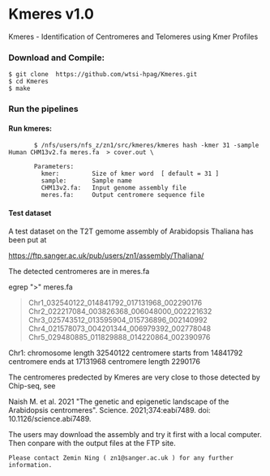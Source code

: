 # Kmeres v1.0
Kmeres - Identification of Centromeres and Telomeres using Kmer Profiles  
 
### Download and Compile:

    $ git clone  https://github.com/wtsi-hpag/Kmeres.git 
    $ cd Kmeres 
    $ make
		
### Run the pipelines

#### Run kmeres:
           $ /nfs/users/nfs_z/zn1/src/kmeres/kmeres hash -kmer 31 -sample Human CHM13v2.fa meres.fa  > cover.out \
           
	       Parameters:
             kmer:         Size of kmer word  [ default = 31 ]
             sample:       Sample name 
             CHM13v2.fa:   Input genome assembly file 
             meres.fa:     Output centromere sequence file 

#### Test dataset

A test dataset on the T2T gemome assembly of Arabidopsis Thaliana has been put at 

https://ftp.sanger.ac.uk/pub/users/zn1/assembly/Thaliana/

The detected centromeres are in meres.fa

egrep ">" meres.fa

>Chr1_032540122_014841792_017131968_002290176
>Chr2_022217084_003826368_006048000_002221632
>Chr3_025743512_013595904_015736896_002140992
>Chr4_021578073_004201344_006979392_002778048
>Chr5_029480885_011829888_014220864_002390976

Chr1:
chromosome length 32540122
centromere starts from 14841792
centromere ends at 17131968
centromere length 2290176 

The centromeres predected by Kmeres are very close to those detected by Chip-seq, see

Naish M. et al. 2021 "The genetic and epigenetic landscape of the Arabidopsis centromeres". Science. 2021;374:eabi7489. doi: 10.1126/science.abi7489. 

The users may download the assembly and try it first with a local computer. Then conpare with the output files at the FTP site.
 
    Please contact Zemin Ning ( zn1@sanger.ac.uk ) for any further information. 
